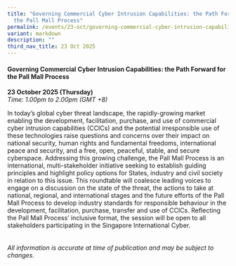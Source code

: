 ```yaml
---
title: "Governing Commercial Cyber Intrusion Capabilities: the Path Forward for
  the Pall Mall Process"
permalink: /events/23-oct/governing-commercial-cyber-intrusion-capabilities/
variant: markdown
description: ""
third_nav_title: 23 Oct 2025
---
```

#### **Governing Commercial Cyber Intrusion Capabilities: the Path Forward for the Pall Mall Process**

**23 October 2025 (Thursday)**  
*Time: 1.00pm to 2.00pm (GMT +8)*

In today’s global cyber threat landscape, the rapidly-growing market enabling the development, facilitation, purchase, and use of commercial cyber intrusion capabilities (CCICs) and the potential irresponsible use of these technologies raise questions and concerns over their impact on national security, human rights and fundamental freedoms, international peace and security, and a free, open, peaceful, stable, and secure cyberspace. Addressing this growing challenge, the Pall Mall Process is an international, multi-stakeholder initiative seeking to establish guiding principles and highlight policy options for States, industry and civil society in relation to this issue. This roundtable will coalesce leading voices to engage on a discussion on the state of the threat, the actions to take at national, regional, and international stages and the future efforts of the Pall Mall Process to develop industry standards for responsible behaviour in the development, facilitation, purchase, transfer and use of CCICs. Reflecting the Pall Mall Process’ inclusive format, the session will be open to all stakeholders participating in the Singapore International Cyber.
<br><br><br>
*All information is accurate at time of publication and may be subject to changes.*
